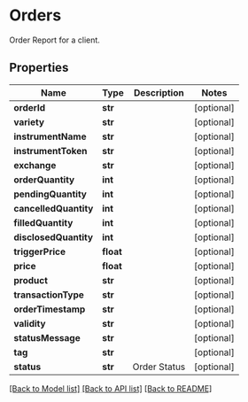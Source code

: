 # Orders

Order Report for a client.
## Properties
Name | Type | Description | Notes
------------ | ------------- | ------------- | -------------
**orderId** | **str** |  | [optional] 
**variety** | **str** |  | [optional] 
**instrumentName** | **str** |  | [optional] 
**instrumentToken** | **str** |  | [optional] 
**exchange** | **str** |  | [optional] 
**orderQuantity** | **int** |  | [optional] 
**pendingQuantity** | **int** |  | [optional] 
**cancelledQuantity** | **int** |  | [optional] 
**filledQuantity** | **int** |  | [optional] 
**disclosedQuantity** | **int** |  | [optional] 
**triggerPrice** | **float** |  | [optional] 
**price** | **float** |  | [optional] 
**product** | **str** |  | [optional] 
**transactionType** | **str** |  | [optional] 
**orderTimestamp** | **str** |  | [optional] 
**validity** | **str** |  | [optional] 
**statusMessage** | **str** |  | [optional] 
**tag** | **str** |  | [optional] 
**status** | **str** | Order Status | [optional] 

[[Back to Model list]](../README.md#documentation-for-models) [[Back to API list]](../README.md#documentation-for-api-endpoints) [[Back to README]](../README.md)


